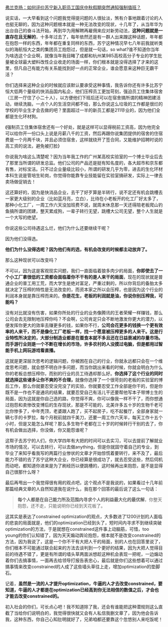 <p><a href="https://www.zhihu.com/question/66066898/answer/245056161" class="internal">弗兰克扬：如何评价苏宁新入职员工国庆中秋假期突然通知强制值班？</a></p><p>说实话，一大早看到这个问题我觉得提问题的人很扯淡，煞有介事地跟着讨论的人也挺无聊的，因为这种问题根本就是一种无法改变的现状，十几年了，从当年华为出台自己的奋斗法开始，再到华为用解聘再雇佣来应对新劳动法，<b>这种问题就是一直存在且无解的</b>，十多年过去了，每年依然还是有一群人出来蹭这种话题，年年都在抱怨一样的东西，年年都在重复同样的东西，苏宁这种情况早七八年前我就听类似的海航恒大之类的集团员工抱怨过，但是就一句话，so what?谁不知道你当年为啥选这个企业啊，就像当年我目睹了成都和杭州某985高校高分子专业的学生批量被全球最大塑料改性企业收走的场面一样，你们根本就是没得选择了才来的这里，但凡自己有能力有关系能找到好一点的正常企业，谁会愿意来这种巨无霸干活？</p><p>你们选择来这种企业的时候就应该默认要承受这种事情，我告诉你还有许多比苏宁恒大低两个量级的快消品国内私企，他们压榨员工更加苛刻，强迫员工住集体宿舍（三房一厅住了小二十人），以方便他们下班后还可以在宿舍搞所谓的精神团建活动，继续洗脑，一点个人的生活空间都不给，那么你说这么垃圾的工作都是很烂的学校的毕业生才会去做的吧？里面超过一半的新员工都是211毕业的，因为他们全都是生化环材狗。</p><p><b>(</b>强制员工住集体宿舍还有一个好处，就是这样可以显得税前工资高，因为他完全可以给你开一份口头上说是月薪八千的工资，然后再跟你说集团提供的宿舍的住宿费是一个月两千块，并且必须住宿舍，这样就绕开了签合同，又能维护招聘时说的高工资的说法，避免被打脸<b>）</b></p><p>你说我为啥这么清楚呢？因为当年我工作的广州某高校实验室的一个博士毕业后去了那里当所谓的研发总监。他们公司的产品还是挺有知名度的，各大超市和京东都有售，对标宝洁。只不过企业量级比较小，所谓的研发几乎为零，进去的生化环材本科生说是管培生轮岗，你觉得你能靠专业技能留在实验室搞研发，实际上一律去卖场做促销去！</p><p>这还算好的，因为是快消品企业，去干了好歹算是半转行，说不定还有机会跳槽去一家更大级别的企业（比如蓝月亮，立白），比待在小老板开的化工厂好太多了，那种小化工厂，一周工作六天没加班费不说，就周末休息那一天还得陪老板爬山钓鱼搞所谓的团建，整天累成狗，一辈子转行无望，跳槽大公司无望，整个人生就是一个大写的绝望。</p><p>你说这些公司待遇这么烂，他们为什么还要继续干呢？</p><p>因为他们没得选。</p><p><b>他们为什么没得选呢？因为他们有的选，有机会改变的时候都主动放弃了。</b></p><p>那么这种现状可以改变吗？</p><p>不可以，因为这是客观现实问题，我们一直面临着狼多肉少的局面，<b>你即使去了一个小工厂拿很低的工资都会面临着你不干有的是人来干的局面</b>，现在的现状就是普通企业的普工用工荒，而大学生是绝对富足，严重过剩的，所以你背后的备胎太多就决定了压榨的特性是无法改变的，而资本家之所以会压榨，也是因为这个行业的利润本身就是靠压榨而来的。<b>你是花生，老板的利润就是油，你说你别压榨我，可能吗？</b></p><p>没有对比就没有伤害，如果你所处的行业的业务像腾讯的王者荣耀一样赚钱，那么公司会去无限制地压榨你吗？不会啊，公司肯定只会不断地激发你更大的潜力，以便发挥你更大的效率去赚更多的钱，如果你不行，<b>公司会花更多的钱换一个更有效率的人来干，而不是像化工厂老板一样，找一个愿意被压榨更多的人来干。这是行业特性所决定的，大部分制造业都是在蚕食本就不多且还在日益衰减的存量市场。而手游行业则是一个不断在增长的市场，许多农村的人没摸过电脑，但是都用过智能手机上网玩游戏看直播。</b></p><p>这就是更深层次思考的逻辑问题，你被困在自己的行业，你就永远都只会在一个维度思考问题，就会想不明白许多问题，而当你跳出来看的时候，你就会明白为什么你的老板总想压榨你，而别的行业的员工待遇却那么好。<b>你选择了这个行业的同时就选择这些诸多让你不爽的不合理，</b>就像你选择了一个很苛刻的老板的实验室的博后工作，那么你就要忍受没完没了的实验，你就要忍受工作全部是你干的，但是你既不是一作也不是通讯的结果，就要忍受自己有活儿干还要帮他写本子带博士生的局面，因为这就是你自己选的路，你觉得不爽，你可以像我一样不干了，而你想通过抱怨和卖惨改变博后的生存现状，那是不可能的，北美许多五十岁的生物千老可比你惨多了，中年秃顶，老婆跟人跑了，买不起房子，吃不起餐厅，全部身家就一辆七手的卡罗拉，每个月税前就四千美刀，还要一周工作六天半，每天工作十五个小时，但是又能怎么样呢？那么多生物千老都在三十岁的时候转行干别的去了，你有机会做出选择，你没做，你又能怨谁呢？</p><p>这帮子去苏宁的人们，你大学四年有大把的时间可以去实习，可以去提前了解就业市场的情况，可以去转行，可以去做anything，但是你就固守着自己的专业，到毕业了来知乎看我写的两篇行业惨状的文章才开始惊慌着要转行，来不及了，最后能力不错的去了苏宁这种大企业，你已经算是很成功了，就去忍受这些，然后伺机而动吧，都知道你进来是为了刷经历以便跳槽的，这时候再出来抱怨，是不是显得自己很那什么呀？</p><p>最后再甩出一个我觉得很有用的观点吧，这个观点不是我说的，如果看过十几年前那篇经典文章的人自然知道我在说什么，我在那个回答的最后说了这么一句话：</p><blockquote><b>每个人都是在自己能力所及范围内寻求个人的利益最大化的最优解</b>，你整天抱怨，还不走，只能说明你已经到天花板了。</blockquote><p>这其实是表达了constrained optimization的观点，大多数进了1200计划的人面临的悲哀的局面就是，他们的optimization已经到头了，短时间内寻求不到继续突破optimization的方法，于是就想在constrained这件事上动脑筋，可惜，too young的你们认知错了，因为天天煽动舆论抱怨，根本就不是改变constrained的方法，因为我说了，这是一个你不干有大把人干的局面，别的人也在回答里说了，你们根本不可能通过联合起来的方法去谈判到一个更好的结果，因为大把人觉得目前的待遇不错了，更是有所谓的墙头草两面派想趁这种机会表现一把呢，一边煽动着你们去搞事情，一面再去给领导打报告表忠心，最后就是你们这些想着可以通过搞事情来改变constrained的人成了这些墙头草往上走，增加optimization的垫脚石。</p><p>记着，<b>虽然是一流的人才提升optimization，牛逼的人才去改变constrained，要知道，牛逼的人才都是在optimization已经高到你无法相信的数值之后，才会也才能去改变constrained的。</b></p><p>初入社会的你们，可长点心吧！我不知道除了我，还会有谁能把这种潜规则这么直截了当给你们说明白的，我觉得很快就又会有人私信我删文章了，因为他会告诉我，这种东西，你自己心知肚明就好了，兄弟咱都还要靠这个忽悠别人来吃饭呢！</p><p></p><p></p>